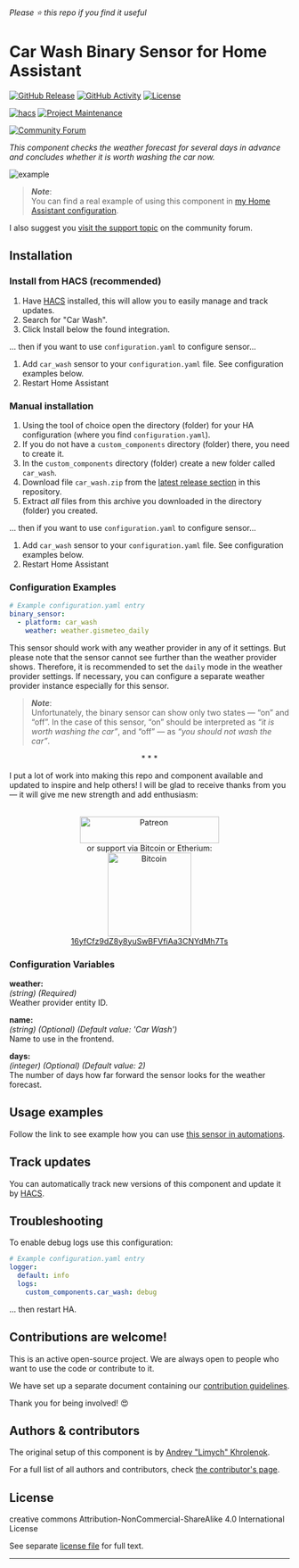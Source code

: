 *Please :star: this repo if you find it useful*

# Car Wash Binary Sensor for Home Assistant

[![GitHub Release][releases-shield]][releases]
[![GitHub Activity][commits-shield]][commits]
[![License][license-shield]](LICENSE.md)

[![hacs][hacs-shield]][hacs]
[![Project Maintenance][maintenance-shield]][user_profile]

[![Community Forum][forum-shield]][forum]

_This component checks the weather forecast for several days in advance and concludes whether it is worth washing the car now._

![example][exampleimg]

> **_Note_**:\
> You can find a real example of using this component in [my Home Assistant configuration](https://github.com/Limych/HomeAssistantConfiguration).

I also suggest you [visit the support topic][forum] on the community forum.

## Installation

### Install from HACS (recommended)

1. Have [HACS][hacs] installed, this will allow you to easily manage and track updates.
1. Search for "Car Wash".
1. Click Install below the found integration.

... then if you want to use `configuration.yaml` to configure sensor...
1. Add `car_wash` sensor to your `configuration.yaml` file. See configuration examples below.
1. Restart Home Assistant

### Manual installation

1. Using the tool of choice open the directory (folder) for your HA configuration (where you find `configuration.yaml`).
1. If you do not have a `custom_components` directory (folder) there, you need to create it.
1. In the `custom_components` directory (folder) create a new folder called `car_wash`.
1. Download file `car_wash.zip` from the [latest release section][releases-latest] in this repository.
1. Extract _all_ files from this archive you downloaded in the directory (folder) you created.

... then if you want to use `configuration.yaml` to configure sensor...
1. Add `car_wash` sensor to your `configuration.yaml` file. See configuration examples below.
1. Restart Home Assistant

### Configuration Examples

```yaml
# Example configuration.yaml entry
binary_sensor:
  - platform: car_wash
    weather: weather.gismeteo_daily
```

This sensor should work with any weather provider in any of it settings. But please note that the sensor cannot see further than the weather provider shows. Therefore, it is recommended to set the `daily` mode in the weather provider settings. If necessary, you can configure a separate weather provider instance especially for this sensor.

> **_Note_**:\
> Unfortunately, the binary sensor can show only two states — “on” and “off”.
> In the case of this sensor, “on” should be interpreted as *“it is worth washing the car”*, and “off” — as *“you should not wash the car”*.

<p align="center">* * *</p>
I put a lot of work into making this repo and component available and updated to inspire and help others! I will be glad to receive thanks from you — it will give me new strength and add enthusiasm:
<p align="center"><br>
<a href="https://www.patreon.com/join/limych?" target="_blank"><img src="http://khrolenok.ru/support_patreon.png" alt="Patreon" width="250" height="48"></a>
<br>or&nbsp;support via Bitcoin or Etherium:<br>
<a href="https://sochain.com/a/mjz640g" target="_blank"><img src="http://khrolenok.ru/support_bitcoin.png" alt="Bitcoin" width="150"><br>
16yfCfz9dZ8y8yuSwBFVfiAa3CNYdMh7Ts</a>
</p>

### Configuration Variables

**weather:**\
  _(string) (Required)_\
  Weather provider entity ID.

**name:**\
  _(string) (Optional) (Default value: 'Car Wash')_\
  Name to use in the frontend.

**days:**\
  _(integer) (Optional) (Default value: 2)_\
  The number of days how far forward the sensor looks for the weather forecast.

## Usage examples

Follow the link to see example how you can use [this sensor in automations](https://community.home-assistant.io/t/car-wash-binary-sensor/110046/20).

## Track updates

You can automatically track new versions of this component and update it by [HACS][hacs].

## Troubleshooting

To enable debug logs use this configuration:
```yaml
# Example configuration.yaml entry
logger:
  default: info
  logs:
    custom_components.car_wash: debug
```
... then restart HA.

## Contributions are welcome!

This is an active open-source project. We are always open to people who want to
use the code or contribute to it.

We have set up a separate document containing our
[contribution guidelines](CONTRIBUTING.md).

Thank you for being involved! :heart_eyes:

## Authors & contributors

The original setup of this component is by [Andrey "Limych" Khrolenok](https://github.com/Limych).

For a full list of all authors and contributors,
check [the contributor's page][contributors].

## License

creative commons Attribution-NonCommercial-ShareAlike 4.0 International License

See separate [license file](LICENSE.md) for full text.

***

[component]: https://github.com/Limych/ha-car_wash
[commits-shield]: https://img.shields.io/github/commit-activity/y/Limych/ha-car_wash.svg?style=popout
[commits]: https://github.com/Limych/ha-car_wash/commits/master
[hacs-shield]: https://img.shields.io/badge/HACS-Default-orange.svg?style=popout
[hacs]: https://hacs.xyz
[exampleimg]: https://github.com/Limych/ha-car_wash/raw/master/example.jpg
[forum-shield]: https://img.shields.io/badge/community-forum-brightgreen.svg?style=popout
[forum]: https://community.home-assistant.io/t/car-wash-binary-sensor/110046
[license]: https://github.com/Limych/ha-car_wash/blob/main/LICENSE.md
[license-shield]: https://img.shields.io/badge/license-Creative_Commons_BY--NC--SA_License-lightgray.svg?style=popout
[maintenance-shield]: https://img.shields.io/badge/maintainer-Andrey%20Khrolenok%20%40Limych-blue.svg?style=popout
[releases-shield]: https://img.shields.io/github/release/Limych/ha-car_wash.svg?style=popout
[releases]: https://github.com/Limych/ha-car_wash/releases
[releases-latest]: https://github.com/Limych/ha-car_wash/releases/latest
[user_profile]: https://github.com/Limych
[report_bug]: https://github.com/Limych/ha-car_wash/issues/new?template=bug_report.md
[suggest_idea]: https://github.com/Limych/ha-car_wash/issues/new?template=feature_request.md
[contributors]: https://github.com/Limych/ha-car_wash/graphs/contributors
